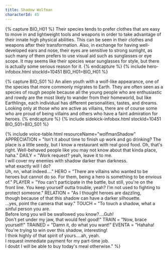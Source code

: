 ```yaml
---
title: Shadow Wolfman
characterId: 45
---
```

{% capture BIO_H01 %}
Their species tends to prefer clothes that are easy to move in and lightweight tools and weapons in order to take advantage of their innate high physical abilities. This can be seen in their clothes and weapons after their transformation. Also, in exchange for having well-developed ears and nose, their eyes are sensitive to strong sunlight, as such many of them prefers to use visual aid such as sunglasses or eye scope. It may seems like their species wear sunglasses for style, but there is actually some serious reason for it.
{% endcapture %}
{% include hero-infobox.html stockId=10451 BIO_H01=BIO_H01 %}

{% capture BIO_S01 %}
An alien youth with a wolf-like appearance, one of the species that more commonly migrates to Earth.
They are often seen as a species of rough people because all the young people who are enthusiastic and rowdy are the most likely to wander from their homeworld, but like Earthlings, each individual has different personalities, tastes, and dreams. Looking only at those who are active as villains, there are of course some who are proud of being villains and others who have a faint admiration for heroes.
{% endcapture %}
{% include sidekick-infobox.html stockId=10451 BIO_S01=BIO_S01 %}

{% include voice-table.html resourceName="wolfmanShadow"
APPRECIATION = "Isn't it about time to finish up work and go drinking? The place is a little seedy, but I know a restaurant with real good food.
Oh, that's right.  Well-behaved people like you may not know about that kinda place, haha."
DAILY = "Work request? yeah, leave it to me.<br>I will cover my enemies with shadow darker than darkness.<br>what exactly will I do?<br>Uh, nn, what indeed…."
HERO = "There are villains who wanted to be heroes but cannot do so. For them, being a hero is something to be envious of."
PLAYER = "You can't participate in the battle, but still, you're on the front line.  You keep yourself outta trouble, yeah? I'm not used to fighting to protect someone."
RELATION = "As I thought heroes are dazzling,<br>though because of that this shadow can have a darker silhouette.<br>…yes, point the camera that way."
TOUCH = "To touch a shadow, what a sinful person you are.<br>Before long you will be swallowed you know?....Guh!<br>Don't pet under my jaw, that would feel good!"
TRAIN = "Now, brace yourself!"
TRAINED = "Damn it, do what you want!"
EVENTA = "Hahaha! You're trying to win over this shadow, interesting!<br>I think highly of that spirit of yours….ah, yeah.<br>I request immediate payment for my part-time job.<br>I doubt I will be able to buy today's meal otherwise."
%}

